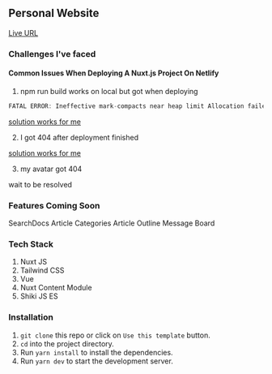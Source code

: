 ## Personal Website

[Live URL](https://penny70463.netlify.app)


### Challenges I've faced 

#### Common Issues When Deploying A Nuxt.js Project On Netlify

1. npm run build works on local but got when deploying

````js
FATAL ERROR: Ineffective mark-compacts near heap limit Allocation failed - JavaScript heap out of memory
````
 [solution works for me](https://answers.netlify.com/t/build-command-javascript-heap-out-of-memory/85348/6)
 
2. I got 404 after deployment finished 

 [solution works for me](https://answers.netlify.com/t/netlify-returns-404-for-ssr-nuxt-website/99741/10)

3. my avatar got 404

wait to be resolved

### Features Coming Soon

SearchDocs
Article Categories
Article Outline
Message Board

### Tech Stack

1. Nuxt JS
2. Tailwind CSS
3. Vue
4. Nuxt Content Module
5. Shiki JS ES

### Installation

1. `git clone` this repo or click on `Use this template` button.
2. `cd` into the project directory.
3. Run `yarn install` to install the dependencies.
4. Run `yarn dev` to start the development server.


